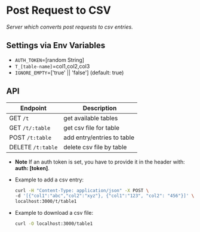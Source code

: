 # Post Request to CSV
_Server which converts post requests to csv entries._

## Settings via Env Variables

* `AUTH_TOKEN`=[random String]
* `T_[table-name]`=col1,col2,col3
* `IGNORE_EMPTY`=['true' || 'false'] (default: true)

## API

| Endpoint | Description |
|----------|-------------|
|GET `/t`|get available tables|
|GET `/t/:table`|get csv file for table|
|POST `/t:table`|add entry/entries to table|
|DELETE `/t:table`|delete csv file by table|

* **Note** If an auth token is set, you have to provide it in the header with: **auth: [token]**.

* Example to add a csv entry: 
    ```bash
    curl -H "Content-Type: application/json" -X POST \
    -d '[{"col1":"abc","col2":"xyz"}, {"col1":"123", "col2": "456"}]' \
    localhost:3000/t/table1
    ```

* Example to download a csv file:
    ```bash
    curl -O localhost:3000/table1
    ```